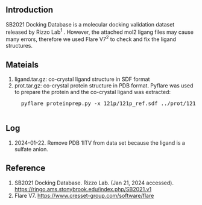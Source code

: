 <h2>Introduction</h2>
<p>SB2021 Docking Database is a molecular docking validation dataset released by Rizzo Lab<sup>1</sup> . However, the attached mol2 ligang files may cause many errors, therefore we used Flare V7<sup>2</sup> to check and fix the ligand structures.</p>
<h2>Mateials</h2>
<ol>
  <li>ligand.tar.gz: co-crystal ligand structure in SDF format </li>
  <li>prot.tar.gz: co-crystal protein structure in PDB format. Pyflare was used to prepare the protein and the co-crystal ligand was extracted:</li>
  <pre lang="shell">
  pyflare proteinprep.py -x 121p/121p_ref.sdf ../prot/121p.pdb  >> 121p/121p_prot.pdb
  </pre>
</ol>
<h2>Log</h2>
<ol>
  <li>2024-01-22. Remove PDB 1ITV from data set because the ligand is a sulfate anion.</li>
</ol>
<h2>Reference</h2>
<ol>
  <li>SB2021 Docking Database. Rizzo Lab. (Jan 21, 2024 accessed). <a href="https://ringo.ams.stonybrook.edu/index.php/SB2021.v1">https://ringo.ams.stonybrook.edu/index.php/SB2021.v1</a></li>
  <li>Flare V7. <a href="https://www.cresset-group.com/softare/flare">https://www.cresset-group.com/software/flare</a></li>
</ol>
